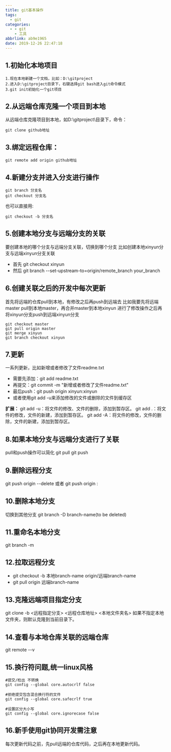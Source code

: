 ```yaml
---
title: git基本操作
tags:
  - git
categories:
  - - git
    - 工具
abbrlink: ab9e1965
date: 2019-12-26 22:47:18
---
```

## 1.初始化本地项目
    1.现在本地新建一个文档，比如：D:\gitproject
    2.进入D:\gitproject目录下，右键选择git bash进入git命令模式
    3.git init初始化一个git项目

## 2.从远端仓库克隆一个项目到本地
   从远端仓库克隆项目到本地，如D:\gitproject\目录下，命令：
   ```
   git clone github地址
   ```
<!-- more --> 
## 3.绑定远程仓库：
```
git remote add origin github地址
```
## 4.新建分支并进入分支进行操作
```
git branch 分支名
git checkout 分支名
```
也可以直接用:
```
git checkout -b 分支名
```

## 5.创建本地分支与远端分支的关联
要创建本地的哪个分支与远端分支关联，切换到哪个分支
比如创建本地xinyun分支与远端xinyun分支关联
- 首先 git checkout xinyun
- 然后 git branch --set-upstream-to=origin/remote_branch  your_branch

## 6.创建关联之后的开发中每次更新
首先将远端的仓库pull到本地，有修改之后再push到远端去
比如我要先将远端master pull到本地master，再合并master到本地xinyun
进行了修改操作之后再将xinyun分支push到远端xinyun分支
```
git checkout master
git pull origin master
git merge xinyun
git branch checkout xinyun
```

## 7.更新
一系列更新，比如新增或者修改了文件readme.txt
- 需要先添加：git add readme.txt
- 再提交：git commit -m "新增或者修改了文件readme.txt"
- 最后push：git push origin xinyun:xinyun
- 或者使用git add -u来添加修改的文件或删除的文件到缓存区

**扩展：**
git add -u：将文件的修改、文件的删除，添加到暂存区。
git add .：将文件的修改，文件的新建，添加到暂存区。
git add -A：将文件的修改，文件的删除，文件的新建，添加到暂存区。

## 8.如果本地分支与远端分支进行了关联
pull和push操作可以简化
git pull
git push

## 9.删除远程分支
   git push origin --delete <remote-branchname>
   或者
   git push origin :<remote-branchname>
## 10.删除本地分支
切换到其他分支
git branch -D branch-name(to be deleted)

## 11.重命名本地分支
   git branch -m <new-branch-name>

## 12.拉取远程分支
- git checkout -b 本地branch-name origin/远端branch-name
- git pull origin 远端branch-name

## 13.克隆远端项目指定分支
git clone -b <远程指定分支> <远程仓库地址> <本地文件夹名>
如果不指定本地文件夹，则默认克隆到当前目录下。
## 14.查看与本地仓库关联的远端仓库
git remote --v
## 15.换行符问题,统一linux风格
```
#提交/检出 不转换
git config --global core.autocrlf false
 
#拒绝提交包含混合换行符的文件
git config --global core.safecrlf true
 
#设置区分大小写
git config --global core.ignorecase false
```
## 16.新手使用git协同开发需注意
每次更新代码之前，先pull远端的仓库代码，之后再在本地更新代码。